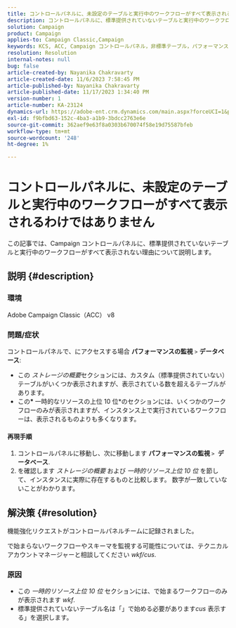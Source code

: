 ```yaml
---
title: コントロールパネルに、未設定のテーブルと実行中のワークフローがすべて表示されるわけではありません
description: コントロールパネルに、標準提供されていないテーブルと実行中のワークフローがすべて表示されない理由を説明します。
solution: Campaign
product: Campaign
applies-to: Campaign Classic,Campaign
keywords: KCS, ACC, Campaign コントロールパネル，非標準テーブル，パフォーマンス監視，ストレージの概要，上位 10 件の一時リソース
resolution: Resolution
internal-notes: null
bug: false
article-created-by: Nayanika Chakravarty
article-created-date: 11/6/2023 7:58:45 PM
article-published-by: Nayanika Chakravarty
article-published-date: 11/17/2023 1:34:40 PM
version-number: 1
article-number: KA-23124
dynamics-url: https://adobe-ent.crm.dynamics.com/main.aspx?forceUCI=1&pagetype=entityrecord&etn=knowledgearticle&id=d8a9bae2-de7c-ee11-8179-6045bd006ce9
exl-id: f9bfbd63-152c-4ba3-a1b9-3bdcc2763e6e
source-git-commit: 362aef9e63f8a0303b670074f58e19d75587bfeb
workflow-type: tm+mt
source-wordcount: '248'
ht-degree: 1%

---
```


# コントロールパネルに、未設定のテーブルと実行中のワークフローがすべて表示されるわけではありません


この記事では、Campaign コントロールパネルに、標準提供されていないテーブルと実行中のワークフローがすべて表示されない理由について説明します。

## 説明 {#description}


### 環境

Adobe Campaign Classic（ACC） v8

### 問題/症状

コントロールパネルで、にアクセスする場合 <b>パフォーマンスの監視</b> `>`  <b>データベース</b>:

- この *ストレージの概要*&#x200B;セクションには、カスタム（標準提供されていない）テーブルがいくつか表示されますが、表示されている数を超えるテーブルがあります。
- この<b>* </b>一時的なリソースの上位 10 位*のセクションには、いくつかのワークフローのみが表示されますが、インスタンス上で実行されているワークフローは、表示されるものよりも多くなります。


#### 再現手順

1. コントロールパネルに移動し、次に移動します <b>パフォーマンスの監視 </b>`>` <b> データベース</b>.
2. を確認します *ストレージの概要* および *一時的リソース上位 10 位* を節して、インスタンスに実際に存在するものと比較します。 数字が一致していないことがわかります。



## 解決策 {#resolution}


機能強化リクエストがコントロールパネルチームに記録されました。

で始まらないワークフローやスキーマを監視する可能性については、テクニカルアカウントマネージャーと相談してください *wkf/cus*.

### 原因

- この *一時的リソース上位 10 位* セクションには、で始まるワークフローのみが表示されます *wkf*.
- 標準提供されていないテーブル名は「」で始める必要があります&#x200B;*cus* 表示する」を選択します。
